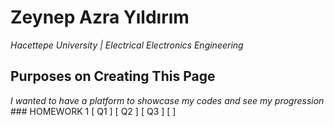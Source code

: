 # Zeynep Azra Yıldırım
*Hacettepe University | Electrical Electronics Engineering*
## Purposes on Creating This Page
*I wanted to have a platform to showcase my codes and see my progression*
### HOMEWORK 1
[ Q1 ]
[ Q2 ]
[ Q3 ]
[ ]
